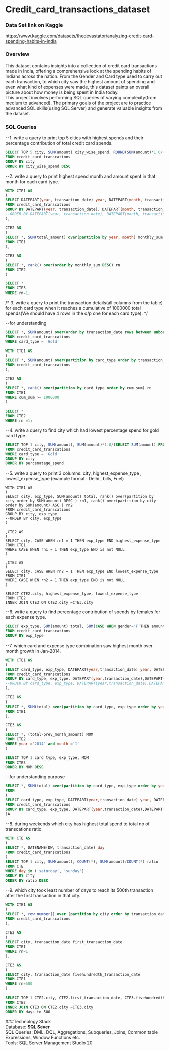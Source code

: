 # Credit_card_transactions_dataset  

### Data Set link on Kaggle  
https://www.kaggle.com/datasets/thedevastator/analyzing-credit-card-spending-habits-in-india  

### Overview  
This dataset contains insights into a collection of credit card transactions made in India, offering a comprehensive look at the spending habits of Indians across the nation. From the Gender and Card type used to carry out each transaction, to which city saw the highest amount of spending and even what kind of expenses were made, this dataset paints an overall picture about how money is being spent in India today.     
This project involves performing SQL queries of varying complexity(from medium to advanced). The primary goals of the project are to practice advanced SQL skills(using SQL Server) and generate valuable insights from the dataset.  

### SQL Queries    

--1. write a query to print top 5 cities with highest spends and their percentage contribution of total credit card spends.     
```sql
SELECT TOP 5 city, SUM(amount) city_wise_spend, ROUND(SUM(amount)*1.0/(SELECT SUM(amount) FROM credit_card_transcations)*100,2) percentage_spend
FROM credit_card_transcations
GROUP BY city
ORDER BY city_wise_spend DESC
```

--2. write a query to print highest spend month and amount spent in that month for each card type.    
```sql
WITH CTE1 AS
(
SELECT DATEPART(year, transaction_date) year, DATEPART(month, transaction_date) month, card_type, SUM(amount) total_amount
FROM credit_card_transcations
GROUP BY DATEPART(year, transaction_date), DATEPART(month, transaction_date), card_type
--ORDER BY DATEPART(year, transaction_date), DATEPART(month, transaction_date), card_type
), 

CTE2 AS
(
SELECT *, SUM(total_amount) over(partition by year, month) monthly_sum
FROM CTE1 
),

CTE3 AS
(
SELECT *, rank() over(order by monthly_sum DESC) rn
FROM CTE2
)

SELECT *
FROM CTE3
WHERE rn=1;
```

/*
3. write a query to print the transaction details(all columns from the table) for each card type when
it reaches a cumulative of 1000000 total spends(We should have 4 rows in the o/p one for each card type).
*/  

--for understanding  
```sql
SELECT *, SUM(amount) over(order by transaction_date rows between unbounded preceding and current row) cum_sum
FROM credit_card_transcations
WHERE card_type = 'Gold'
```

```sql
WITH CTE1 AS
(
SELECT *, SUM(amount) over(partition by card_type order by transaction_date rows between unbounded preceding and current row) cum_sum
FROM credit_card_transcations
),

CTE2 AS
(
SELECT *, rank() over(partition by card_type order by cum_sum) rn
FROM CTE1
WHERE cum_sum >= 1000000
)

SELECT *
FROM CTE2
WHERE rn =1;
```

--4. write a query to find city which had lowest percentage spend for gold card type.  
```sql
SELECT TOP 1 city, SUM(amount), SUM(amount)*1.0/(SELECT SUM(amount) FROM credit_card_transcations WHERE card_type = 'Gold')*100 percenatage_spend
FROM credit_card_transcations
WHERE card_type = 'Gold'
GROUP BY city
ORDER BY percenatage_spend 
```

--5. write a query to print 3 columns:  city, highest_expense_type , lowest_expense_type (example format : Delhi , bills, Fuel)  
```
WITH CTE1 AS
(
SELECT city, exp_type, SUM(amount) total, rank() over(partition by city order by SUM(amount) DESC ) rn1, rank() over(partition by city order by SUM(amount) ASC ) rn2
FROM credit_card_transcations
GROUP BY city, exp_type
--ORDER BY city, exp_type
)

,CTE2 AS
(
SELECT city, CASE WHEN rn1 = 1 THEN exp_type END highest_expense_type
FROM CTE1
WHERE CASE WHEN rn1 = 1 THEN exp_type END is not NULL
) 

,CTE3 AS
(
SELECT city, CASE WHEN rn2 = 1 THEN exp_type END lowest_expense_type
FROM CTE1
WHERE CASE WHEN rn2 = 1 THEN exp_type END is not NULL
) 

SELECT CTE2.city, highest_expense_type, lowest_expense_type
FROM CTE2
INNER JOIN CTE3 ON CTE2.city =CTE3.city
```

--6. write a query to find percentage contribution of spends by females for each expense type.  
```sql
SELECT exp_type, SUM(amount) total, SUM(CASE WHEN gender='F'THEN amount ELSE 0 END) female_contribution, SUM(CASE WHEN gender='F'THEN amount END)*1.0/SUM(amount)*100 percentage_female_contribution
FROM credit_card_transcations
GROUP BY exp_type
```

--7. which card and expense type combination saw highest month over month growth in Jan-2014.  
```sql
WITH CTE1 AS
(
SELECT card_type, exp_type, DATEPART(year,transaction_date) year, DATEPART(month,transaction_date) month, SUM(amount) total
FROM credit_card_transcations
GROUP BY card_type, exp_type, DATEPART(year,transaction_date),DATEPART(month,transaction_date)
--ORDER BY card_type, exp_type, DATEPART(year,transaction_date),DATEPART(month,transaction_date)
),

CTE2 AS
(
SELECT *, SUM(total) over(partition by card_type, exp_type order by year, month rows between 1 preceding and 1 preceding ) prev_month_amount
FROM CTE1
),

CTE3 AS
(
SELECT *, (total-prev_month_amount) MOM
FROM CTE2
WHERE year ='2014' and month ='1'
)

SELECT TOP 1 card_type, exp_type, MOM
FROM CTE3
ORDER BY MOM DESC
```


--for understanding purpose  
```sql
SELECT *, SUM(total) over(partition by card_type, exp_type order by year, month rows between 1 preceding and 1 preceding) prev_month_amount
FROM 
(
SELECT card_type, exp_type, DATEPART(year,transaction_date) year, DATEPART(month,transaction_date) month, SUM(amount) total
FROM credit_card_transcations
GROUP BY card_type, exp_type, DATEPART(year,transaction_date),DATEPART(month,transaction_date)
)A
```

--8. during weekends which city has highest total spend to total no of transcations ratio.   
```sql
WITH CTE AS
(
SELECT *, DATENAME(DW, transaction_date) day
FROM credit_card_transcations
)
SELECT TOP 1 city, SUM(amount), COUNT(*), SUM(amount)/COUNT(*) ratio
FROM CTE
WHERE day in ('saturday', 'sunday')
GROUP BY city
ORDER BY ratio DESC
```

--9. which city took least number of days to reach its 500th transaction after the first transaction in that city.  
```sql
WITH CTE1 AS
(
SELECT *, row_number() over (partition by city order by transaction_date) rn --and not rank()
FROM credit_card_transcations
),

CTE2 AS
(
SELECT city, transaction_date first_transaction_date
FROM CTE1 
WHERE rn=1 
),

CTE3 AS
(
SELECT city, transaction_date fivehundredth_transaction_date
FROM CTE1 
WHERE rn=500
)

SELECT TOP 1 CTE2.city, CTE2.first_transaction_date, CTE3.fivehundredth_transaction_date, DATEDIFF(day, CTE2.first_transaction_date, CTE3.fivehundredth_transaction_date ) days_to_500
FROM CTE2
INNER JOIN CTE3 ON CTE2.city =CTE3.city
ORDER BY days_to_500
```
###Technology Stack  
Database: **SQL Sever**    
SQL Queries: DML, DQL, Aggregations, Subqueries, Joins, Common table Expressions, Window Functions etc.   
Tools: SQL Server Management Studio 20  

